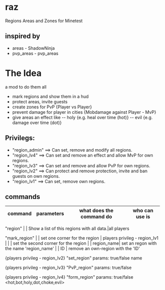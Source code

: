 # raz
Regions Areas and Zones for Minetest

## inspired by 
+ areas - ShadowNinja
+ pvp_areas - pvp_areas

# The Idea
a mod to do them all
- mark regions and show them in a hud
- protect areas, invite guests 
- create zones for PvP {Player vs Player}
- prevent damage for player in cities {Mobdamage against Player - MvP}
- give areas an effect like 
-- holy {e.g. heal over time (hot)}
-- evil	{e.g. damage over time (dot)}


## Privilegs:
+ "region_admin" ==> Can set, remove and modify all regions.
+ "region_lv4" ==> Can set and remove an effect and allow MvP for own regions.
+ "region_lv3" ==> Can set and remove and allow PvP for own regions.
+ "region_lv2" ==> Can protect and remove protection, invite and ban guests on own regions.
+ "region_lv1" ==> Can set, remove own regions.

## commands

|command|parameters|what does the command do|who can use is
|------|------|-------|-------| 

"region" <params>| <status>| Show a list of this regions with all data.|all players



"mark_region" <params>|	<pos1>| set one corner for the region | players privileg - region_lv1
| |	<pos2>| set the second corner for the region
| |	<set> region_name| set an regon with the name 'region_name'
| |	<remove> ID | remove an own-region with the 'ID'

{players privileg - region_lv2}
"set_region" <params>
	params: 
	<protected> true/false 
	<invite> name

{players privileg - region_lv3}
"PvP_region" <params>
	params: 
	<PvP> true/false

{players privileg - region_lv4}
"form_region" <params>
	params: 
	<MvP> true/false
	<effect> <hot,bot,holy,dot,choke,evil> 



